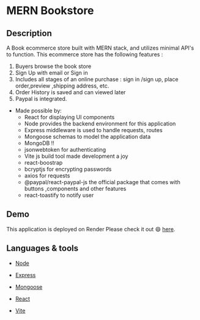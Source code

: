 # MERN Bookstore

## Description

A Book ecommerce store built with MERN stack, and utilizes minimal API's to function. This ecommerce store has the following features :

1. Buyers browse the book store
2. Sign Up with email or Sign in
3. Includes all stages of an online purchase : sign in /sign up, place order,preview ,shipping address, etc.
4. Order History is saved and can viewed later
5. Paypal is integrated.


* Made possible by:
  * React for displaying UI components
  * Node provides the backend environment for this application
  * Express middleware is used to handle requests, routes
  * Mongoose schemas to model the application data
  * MongoDB !!
  * jsonwebtoken for authenticating
  * Vite js build tool made development a joy
  * react-boostrap
  * bcryptjs for encrypting passwords
  * axios for requests
  * @paypal/react-paypal-js the official package that comes with buttons ,components and other features
  * react-toastify to notify user


## Demo

This application is deployed on Render Please check it out :smile: [here](https://fair-pear-betta-cuff.cyclic.app/).


## Languages & tools

- [Node](https://nodejs.org/en/)

- [Express](https://expressjs.com/)

- [Mongoose](https://mongoosejs.com/)

- [React](https://reactjs.org/)

- [Vite](https://vitejs.dev/)


